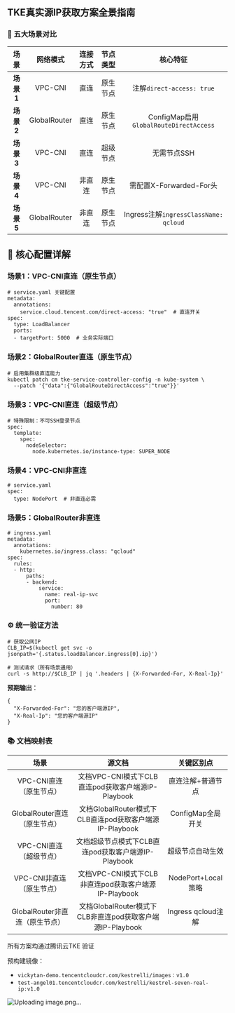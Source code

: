 

## TKE真实源IP获取方案全景指南

### 🧩 五大场景对比


|**场景**|**网络模式**|**连接方式**|**节点类型**|**核心特征**|
|:-:|:-:|:-:|:-:|:-:|
|**场景1**|VPC-CNI|直连|原生节点|注解`direct-access: true`|
|**场景2**|GlobalRouter|直连|原生节点|ConfigMap启用`GlobalRouteDirectAccess`|
|**场景3**|VPC-CNI|直连|超级节点|无需节点SSH|
|**场景4**|VPC-CNI|非直连|原生节点|需配置X-Forwarded-For头|
|**场景5**|GlobalRouter|非直连|原生节点|Ingress注解`ingressClassName: qcloud`|

## 🔧 核心配置详解

### 场景1：VPC-CNI直连（原生节点）
```
# service.yaml 关键配置
metadata:
  annotations:
    service.cloud.tencent.com/direct-access: "true"  # 直连开关
spec:
  type: LoadBalancer
  ports:
  - targetPort: 5000  # 业务实际端口
```

### 场景2：GlobalRouter直连（原生节点）

```
# 启用集群级直连能力
kubectl patch cm tke-service-controller-config -n kube-system \
  --patch '{"data":{"GlobalRouteDirectAccess":"true"}}'
```

### 场景3：VPC-CNI直连（超级节点）

```
# 特殊限制：不可SSH登录节点
spec:
  template:
    spec:
      nodeSelector:
        node.kubernetes.io/instance-type: SUPER_NODE
```

### 场景4：VPC-CNI非直连
```
# service.yaml
spec:
  type: NodePort  # 非直连必需
```

### 场景5：GlobalRouter非直连

```
# ingress.yaml
metadata:
  annotations:
    kubernetes.io/ingress.class: "qcloud"
spec:
  rules:
  - http:
      paths:
      - backend:
          service:
            name: real-ip-svc
            port: 
              number: 80
```

### ⚙️ 统一验证方法
```
# 获取公网IP
CLB_IP=$(kubectl get svc -o jsonpath='{.status.loadBalancer.ingress[0].ip}')

# 测试请求（所有场景通用）
curl -s http://$CLB_IP | jq '.headers | {X-Forwarded-For, X-Real-Ip}'
```

**预期输出**：
```
{
  "X-Forwarded-For": "您的客户端源IP",
  "X-Real-Ip": "您的客户端源IP"
}
```

### 📚 文档映射表

|**场景**|**源文档**|**关键区别点**|
|:-:|:-:|:-:|
|VPC-CNI直连（原生节点）|文档VPC-CNI模式下CLB直连pod获取客户端源IP-Playbook|直连注解+普通节点|
|GlobalRouter直连（原生节点）|文档GlobalRouter模式下CLB直连pod获取客户端源IP-Playbook|ConfigMap全局开关|
|VPC-CNI直连（超级节点）|文档超级节点模式下CLB直连pod获取客户端源IP-Playbook|超级节点自动生效|
|VPC-CNI非直连（原生节点）|文档VPC-CNI模式下CLB非直连pod获取客户端源IP-Playbook|NodePort+Local策略|
|GlobalRouter非直连（原生节点）|文档GlobalRouter模式下CLB非直连pod获取客户端源IP-Playbook|Ingress qcloud注解|

所有方案均通过腾讯云TKE 验证

预构建镜像：
- `vickytan-demo.tencentcloudcr.com/kestrelli/images：v1.0`
- `test-angel01.tencentcloudcr.com/kestrelli/kestrel-seven-real-ip:v1.0`

![Uploading image.png…]()
